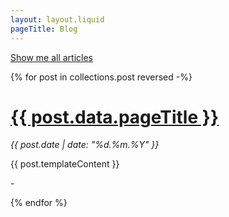 ```yaml
---
layout: layout.liquid
pageTitle: Blog
---
```

<a href="{{ '/archive' | url }}">Show me all articles</a>

{% for post in collections.post reversed -%}

<h1><a href="{{ post.url | url }}">{{ post.data.pageTitle }}</a></h1>
<p><i>{{ post.date | date: "%d.%m.%Y" }}</i></p>
<p>{{ post.templateContent }}</p>
<p>-</p>
{% endfor %}